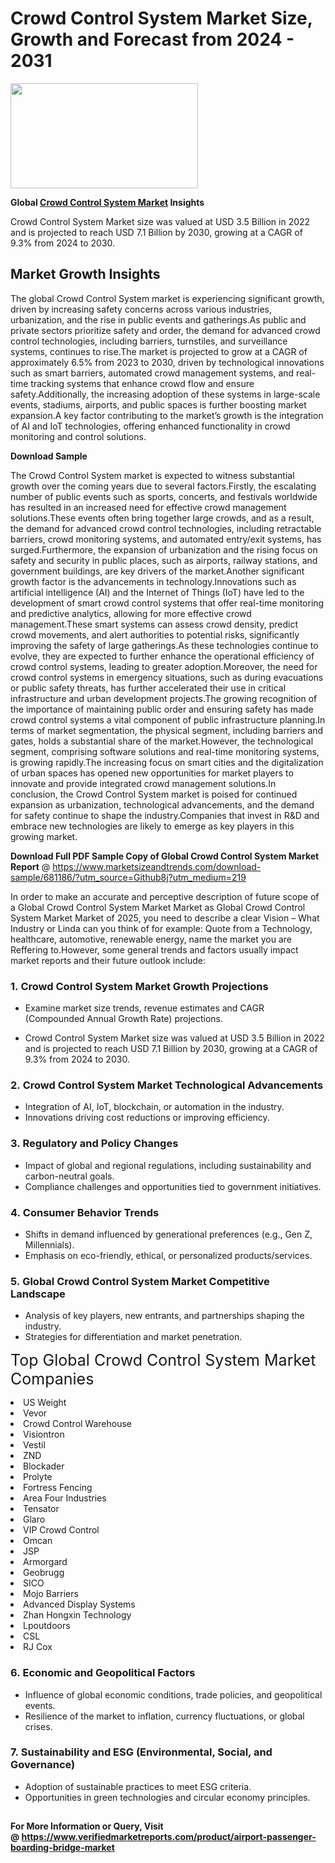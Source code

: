 <H1>Crowd Control System Market Size, Growth and Forecast from 2024 - 2031</H1><img class="aligncenter size-medium wp-image-584254" src="https://thirdeyenews.in/wp-content/uploads/2024/09/Global-Market-Research-300x168.jpeg" alt="" width="300" height="168" /><p><strong>Global&nbsp;<a href="https://www.marketsizeandtrends.com/download-sample/681186/?utm_source=Github8j?utm_medium=219">Crowd Control System Market</a> Insights</strong></p><p>Crowd Control System Market size was valued at USD 3.5 Billion in 2022 and is projected to reach USD 7.1 Billion by 2030, growing at a CAGR of 9.3% from 2024 to 2030.</p><p><h2>Market Growth Insights</h2> <p>The global Crowd Control System market is experiencing significant growth, driven by increasing safety concerns across various industries, urbanization, and the rise in public events and gatherings.As public and private sectors prioritize safety and order, the demand for advanced crowd control technologies, including barriers, turnstiles, and surveillance systems, continues to rise.The market is projected to grow at a CAGR of approximately 6.5% from 2023 to 2030, driven by technological innovations such as smart barriers, automated crowd management systems, and real-time tracking systems that enhance crowd flow and ensure safety.Additionally, the increasing adoption of these systems in large-scale events, stadiums, airports, and public spaces is further boosting market expansion.A key factor contributing to the market’s growth is the integration of AI and IoT technologies, offering enhanced functionality in crowd monitoring and control solutions.</p> <p><strong>Download Sample</strong></p> <p>The Crowd Control System market is expected to witness substantial growth over the coming years due to several factors.Firstly, the escalating number of public events such as sports, concerts, and festivals worldwide has resulted in an increased need for effective crowd management solutions.These events often bring together large crowds, and as a result, the demand for advanced crowd control technologies, including retractable barriers, crowd monitoring systems, and automated entry/exit systems, has surged.Furthermore, the expansion of urbanization and the rising focus on safety and security in public places, such as airports, railway stations, and government buildings, are key drivers of the market.Another significant growth factor is the advancements in technology.Innovations such as artificial intelligence (AI) and the Internet of Things (IoT) have led to the development of smart crowd control systems that offer real-time monitoring and predictive analytics, allowing for more effective crowd management.These smart systems can assess crowd density, predict crowd movements, and alert authorities to potential risks, significantly improving the safety of large gatherings.As these technologies continue to evolve, they are expected to further enhance the operational efficiency of crowd control systems, leading to greater adoption.Moreover, the need for crowd control systems in emergency situations, such as during evacuations or public safety threats, has further accelerated their use in critical infrastructure and urban development projects.The growing recognition of the importance of maintaining public order and ensuring safety has made crowd control systems a vital component of public infrastructure planning.In terms of market segmentation, the physical segment, including barriers and gates, holds a substantial share of the market.However, the technological segment, comprising software solutions and real-time monitoring systems, is growing rapidly.The increasing focus on smart cities and the digitalization of urban spaces has opened new opportunities for market players to innovate and provide integrated crowd management solutions.In conclusion, the Crowd Control System market is poised for continued expansion as urbanization, technological advancements, and the demand for safety continue to shape the industry.Companies that invest in R&D and embrace new technologies are likely to emerge as key players in this growing market.</p> <p><span class=""><strong>Download Full PDF Sample Copy of Global Crowd Control System Market Report</strong> @ <a href="https://www.marketsizeandtrends.com/download-sample/681186/?utm_source=Github8j?utm_medium=219" target="_blank">https://www.marketsizeandtrends.com/download-sample/681186/?utm_source=Github8j?utm_medium=219</a></span></p><p>In order to make an accurate and perceptive description of future scope of a Global&nbsp;Crowd Control System Market Market as Global&nbsp;Crowd Control System Market Market of 2025, you need to describe a clear Vision &ndash; What Industry or Linda can you think of for example: Quote from a Technology, healthcare, automotive, renewable energy, name the market you are Reffering to.However, some general trends and factors usually impact market reports and their future outlook include:</p><h3>1.&nbsp;<strong>Crowd Control System Market Growth Projections</strong></h3><ul><li>Examine market size trends, revenue estimates and CAGR (Compounded Annual Growth Rate) projections.</li><li><p>Crowd Control System Market size was valued at USD 3.5 Billion in 2022 and is projected to reach USD 7.1 Billion by 2030, growing at a CAGR of 9.3% from 2024 to 2030.</p></li></ul><h3>2.&nbsp;<strong>Crowd Control System Market Technological Advancements</strong></h3><ul><li>Integration of AI, IoT, blockchain, or automation in the industry.</li><li>Innovations driving cost reductions or improving efficiency.</li></ul><h3>3.&nbsp;<strong>Regulatory and Policy Changes</strong></h3><ul><li>Impact of global and regional regulations, including sustainability and carbon-neutral goals.</li><li>Compliance challenges and opportunities tied to government initiatives.</li></ul><h3>4.&nbsp;<strong>Consumer Behavior Trends</strong></h3><ul><li>Shifts in demand influenced by generational preferences (e.g., Gen Z, Millennials).</li><li>Emphasis on eco-friendly, ethical, or personalized products/services.</li></ul><h3>5.&nbsp;<strong>Global Crowd Control System Market Competitive Landscape</strong></h3><ul><li>Analysis of key players, new entrants, and partnerships shaping the industry.</li><li>Strategies for differentiation and market penetration.</li></ul><p data-pm-slice="1 1 []"><span style="color: inherit; font-family: inherit; font-size: 25px;">Top Global Crowd Control System Market Companies</span></p><div class="" data-test-id=""><p><li>US Weight</li><li> Vevor</li><li> Crowd Control Warehouse</li><li> Visiontron</li><li> Vestil</li><li> ZND</li><li> Blockader</li><li> Prolyte</li><li> Fortress Fencing</li><li> Area Four Industries</li><li> Tensator</li><li> Glaro</li><li> VIP Crowd Control</li><li> Omcan</li><li> JSP</li><li> Armorgard</li><li> Geobrugg</li><li> SICO</li><li> Mojo Barriers</li><li> Advanced Display Systems</li><li> Zhan Hongxin Technology</li><li> Lpoutdoors</li><li> CSL</li><li> RJ Cox</li></p></div><h3>6.&nbsp;<strong>Economic and Geopolitical Factors</strong></h3><ul><li>Influence of global economic conditions, trade policies, and geopolitical events.</li><li>Resilience of the market to inflation, currency fluctuations, or global crises.</li></ul><h3>7.&nbsp;<strong>Sustainability and ESG (Environmental, Social, and Governance)</strong></h3><ul><li>Adoption of sustainable practices to meet ESG criteria.</li><li>Opportunities in green technologies and circular economy principles.</li></ul><h2><strong style="font-size: 14px;">For More Information or Query, Visit @&nbsp;</strong><a style="background-color: #ffffff; font-size: 14px;" href="https://www.marketsizeandtrends.com/report/crowd-control-system-market/" target="_blank">https://www.verifiedmarketreports.com/product/airport-passenger-boarding-bridge-market</a></h2>